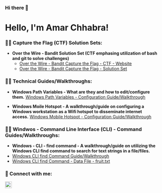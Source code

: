 ### Hi there 👋
<h1>Hello, I'm Amar Chhabra!</h1>

### 👨‍💻 Capture the Flag (CTF) Solution Sets:
- <b>Over the Wire - Bandit Solution Set (CTF emphasing utilization of bash and git to solve challenges)</b>
  - [Over the Wire - Bandit Capture the Flag - CTF - Website](https://overthewire.org/wargames/bandit/)
  - [Over the Wire - Bandit Capture the Flag - Solution Set](https://github.com/achhabra77/OTW_Bandit_Solution_Set)

### 👨‍💻 Technical Guides/Walkthroughs:
- <b>Windows Path Variables - What are they and how to edit/configure them.</b>  [Windows Path Variables - Configuration Guide/Walkthrough](https://github.com/achhabra77/Windows_Path_Variable)


- <b>Windows Moile Hotspot - A walkthrough/guide on configuring a Windows workstation as a Wifi hotspot to disseminate internet access.</b>  [Windows Mobile Hotspot - Configuration Guide/Walkthrough](https://github.com/achhabra77/Windows_Mobile_Hotspot/blob/main/Windows%20Mobile%20Hotspot.pdf)

### 👨‍💻 Windwos - Command Line Interface (CLI) - Command Guides/Walkthroughs:
- <b>Windows - CLI - find command - A walkthrough/guide on utilizing the Windows CLI find command to search for text strings in a file/files.</b>
- [Windows CLI find Command Guide/Walkthrough](https://github.com/achhabra77/Windows_CLI_find_command/blob/main/Windows_Find_Command.pdf)
- [Windows CLI find Command - Data File - fruit.txt](https://github.com/achhabra77/Windows_CLI_find_command/blob/main/fruit.txt)


### 🤳 Connect with me:

[<img align="left" alt="codeSTACKr | LinkedIn" width="22px" src="https://cdn.jsdelivr.net/npm/simple-icons@v3/icons/linkedin.svg" />][linkedin]

[twitter]: https://twitter.com/________
[youtube]: https://www.youtube.com/c/________
[instagram]: https://www.instagram.com/________
[linkedin]: https://linkedin.com/in/amar-chhabra-9942b83/

<!--
**achhabra77/achhabra77** is a ✨ _special_ ✨ repository because its `README.md` (this file) appears on your GitHub profile.
